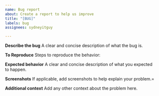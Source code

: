```yaml
---
name: Bug report
about: Create a report to help us improve
title: "[BUG]"
labels: bug
assignees: sydneyitguy

---
```


**Describe the bug**
A clear and concise description of what the bug is.

**To Reproduce**
Steps to reproduce the behavior:

**Expected behavior**
A clear and concise description of what you expected to happen.

**Screenshots**
If applicable, add screenshots to help explain your problem.=

**Additional context**
Add any other context about the problem here.
